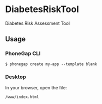 # DiabetesRiskTool
Diabetes Risk Assessment Tool

## Usage

### PhoneGap CLI

    $ phonegap create my-app --template blank

### Desktop

In your browser, open the file:

    /www/index.html

